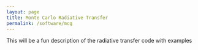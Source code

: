 ```yaml
---
layout: page
title: Monte Carlo Radiative Transfer
permalink: /software/mcg
---
```


This will be a fun description of the radiative transfer code with examples
